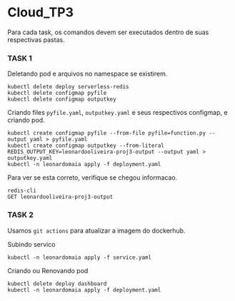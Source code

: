 # Cloud_TP3
Para cada task, os comandos devem ser executados dentro de suas respectivas pastas.
### TASK 1
Deletando pod e arquivos no namespace se existirem.
```
kubectl delete deploy serverless-redis
kubectl delete configmap pyfile
kubectl delete configmap outputkey
```
Criando files `pyfile.yaml`, `outputkey.yaml` e seus respectivos configmap, e criando pod.
```
kubectl create configmap pyfile --from-file pyfile=function.py --output yaml > pyfile.yaml
kubectl create configmap outputkey --from-literal REDIS_OUTPUT_KEY=leonardooliveira-proj3-output --output yaml > outputkey.yaml
kubectl -n leonardomaia apply -f deployment.yaml
```
Para ver se esta correto, verifique se chegou informacao.
```
redis-cli
GET leonardooliveira-proj3-output
```
### TASK 2
Usamos `git actions` para atualizar a imagem do dockerhub.

Subindo servico
```
kubectl -n leonardomaia apply -f service.yaml
```
Criando ou Renovando pod
```
kubectl delete deploy dashboard
kubectl -n leonardomaia apply -f deployment.yaml
```
